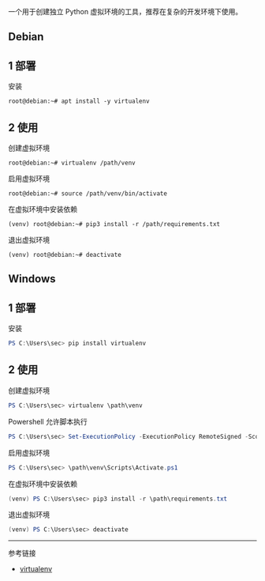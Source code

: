 一个用于创建独立 Python 虚拟环境的工具，推荐在复杂的开发环境下使用。

## Debian

## 1 部署

安装

```shell
root@debian:~# apt install -y virtualenv
```

## 2 使用

创建虚拟环境

```shell
root@debian:~# virtualenv /path/venv
```

启用虚拟环境

```shell
root@debian:~# source /path/venv/bin/activate
```

在虚拟环境中安装依赖

```shell
(venv) root@debian:~# pip3 install -r /path/requirements.txt
```

退出虚拟环境

```shell
(venv) root@debian:~# deactivate
```

## Windows

## 1 部署

安装

```powershell
PS C:\Users\sec> pip install virtualenv
```

## 2 使用

创建虚拟环境

```powershell
PS C:\Users\sec> virtualenv \path\venv
```

Powershell 允许脚本执行

```powershell
PS C:\Users\sec> Set-ExecutionPolicy -ExecutionPolicy RemoteSigned -Scope Process
```

启用虚拟环境

```powershell
PS C:\Users\sec> \path\venv\Scripts\Activate.ps1
```

在虚拟环境中安装依赖

```powershell
(venv) PS C:\Users\sec> pip3 install -r \path\requirements.txt
```

退出虚拟环境

```powershell
(venv) PS C:\Users\sec> deactivate
```

---

参考链接

- [virtualenv](https://virtualenv.pypa.io/en/latest/)
